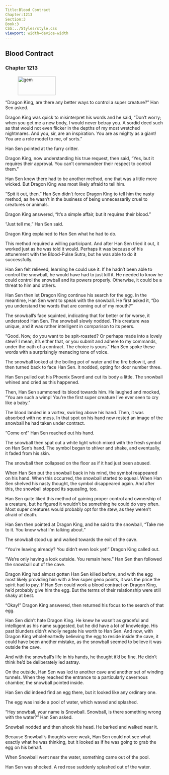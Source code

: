 ```yaml
---
Title:Blood Contract 
Chapter:1213 
Section:3 
Book:3 
CSS:../Styles/style.css 
viewport: width=device-width
---
```

  
## Blood Contract
### Chapter 1213
  
<figure>
	<img src="../Images/gem.gif" alt="gem" id="gem" width="120" height="60" />
</figure>
  

  
“Dragon King, are there any better ways to control a super creature?” Han Sen asked.

Dragon King was quick to misinterpret his words and he said, “Don’t worry; when you get me a new body, I would never betray you. A sordid deed such as that would not even flicker in the depths of my most wretched nightmares. And you, sir, are an inspiration. You are as mighty as a giant! You are a role model to me, of sorts.”

Han Sen pointed at the furry critter.

Dragon King, now understanding his true request, then said, “Yes, but it requires their approval. You can’t commandeer their respect to control them.”

Han Sen knew there had to be another method, one that was a little more wicked. But Dragon King was most likely afraid to tell him.

“Spit it out, then.” Han Sen didn’t force Dragon King to tell him the nasty method, as he wasn’t in the business of being unnecessarily cruel to creatures or animals.

Dragon King answered, “It’s a simple affair, but it requires their blood.”

“Just tell me,” Han Sen said.

Dragon King explained to Han Sen what he had to do.

This method required a willing participant. And after Han Sen tried it out, it worked just as he was told it would. Perhaps it was because of his attunement with the Blood-Pulse Sutra, but he was able to do it successfully.

Han Sen felt relieved, learning he could use it. If he hadn’t been able to control the snowball, he would have had to just kill it. He needed to know he could control the snowball and its powers properly. Otherwise, it could be a threat to him and others.

Han Sen then let Dragon King continue his search for the egg. In the meantime, Han Sen went to speak with the snowball. He first asked it, “Do you understand the words that are coming out of my mouth?”

The snowball’s face squinted, indicating that for better or for worse, it understood Han Sen. The snowball slowly nodded. This creature was unique, and it was rather intelligent in comparison to its peers.

“Good. Now, do you want to be spit-roasted? Or perhaps made into a lovely stew? I mean, it’s either that, or you submit and adhere to my commands, under the oath of a contract. The choice is yours.” Han Sen spoke these words with a surprisingly menacing tone of voice.

The snowball looked at the boiling pot of water and the fire below it, and then turned back to face Han Sen. It nodded, opting for door number three.

Han Sen pulled out his Phoenix Sword and cut its body a little. The snowball whined and cried as this happened.

Then, Han Sen summoned its blood towards him. He laughed and mocked, “You are such a wimp! You’re the first super creature I’ve ever seen to cry like a baby.”

The blood landed in a vortex, swirling above his hand. Then, it was absorbed with no mess. In that spot on his hand now rested an image of the snowball he had taken under contract.

“Come on!” Han Sen reached out his hand.

The snowball then spat out a white light which mixed with the fresh symbol on Han Sen’s hand. The symbol began to shiver and shake, and eventually, it faded from his skin.

The snowball then collapsed on the floor as if it had just been abused.

When Han Sen put the snowball back in his mind, the symbol reappeared on his hand. When this occurred, the snowball started to squeal. When Han Sen shelved his nasty thought, the symbol disappeared again. And after this, the snowball stopped its squealing, too.

Han Sen quite liked this method of gaining proper control and ownership of a creature, but he figured it wouldn’t be something he could do very often. Most super creatures would probably opt for the stew, as they weren’t afraid of death.

Han Sen then pointed at Dragon King, and he said to the snowball, “Take me to it. You know what I’m talking about.”

The snowball stood up and walked towards the exit of the cave.

“You’re leaving already? You didn’t even look yet!” Dragon King called out.

“We’re only having a look outside. You remain here.” Han Sen then followed the snowball out of the cave.

Dragon King had almost gotten Han Sen killed before, and with the egg most likely providing him with a few super geno points, it was the price the spirit had to pay. If Han Sen could work a blood contract on Dragon King, he’d probably give him the egg. But the terms of their relationship were still shaky at best.

“Okay!” Dragon King answered, then returned his focus to the search of that egg.

Han Sen didn’t hate Dragon King. He knew he wasn’t as graceful and intelligent as his name suggested, but he did have a lot of knowledge. His past blunders didn’t wholly negate his worth to Han Sen. And now, with Dragon King wholeheartedly believing the egg to reside inside the cave, it could have been another mistake, as the snowball seemed to believe it was outside the cave.

And with the snowball’s life in his hands, he thought it’d be fine. He didn’t think he’d be deliberately led astray.

On the outside, Han Sen was led to another cave and another set of winding tunnels. When they reached the entrance to a particularly cavernous chamber, the snowball pointed inside.

Han Sen did indeed find an egg there, but it looked like any ordinary one.

The egg was inside a pool of water, which waved and splashed.

“Hey snowball, your name is Snowball. Snowball, is there something wrong with the water?” Han Sen asked.

Snowball nodded and then shook his head. He barked and walked near it.

Because Snowball’s thoughts were weak, Han Sen could not see what exactly what he was thinking, but it looked as if he was going to grab the egg on his behalf.

When Snowball went near the water, something came out of the pool.

Han Sen was shocked. A red rose suddenly splashed out of the water.